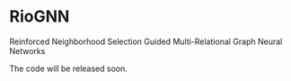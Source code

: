 # RioGNN
Reinforced Neighborhood Selection Guided Multi-Relational Graph Neural Networks

The code will be released soon.

